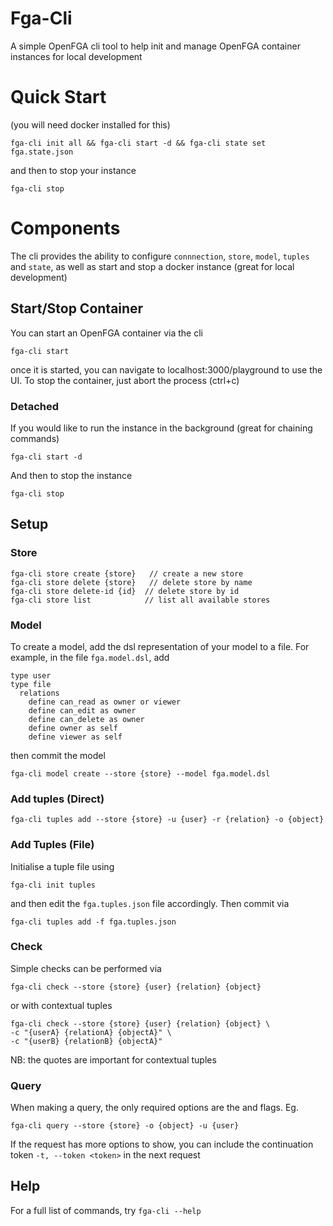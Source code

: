 # Fga-Cli
A simple OpenFGA cli tool to help init and manage OpenFGA container instances for local development

# Quick Start
(you will need docker installed for this)
```
fga-cli init all && fga-cli start -d && fga-cli state set fga.state.json
```
and then to stop your instance
```
fga-cli stop
```


# Components
The cli provides the ability to configure `connnection`, `store`, `model`, `tuples` and `state`, as well as start and stop a docker instance (great for local development)

## Start/Stop Container
You can start an OpenFGA container via the cli
```
fga-cli start
```

once it is started, you can navigate to localhost:3000/playground to use the UI. To stop the container, just abort the process (ctrl+c)

### Detached
If you would like to run the instance in the background (great for chaining commands)
```
fga-cli start -d
```
And then to stop the instance
```
fga-cli stop
```

## Setup

### Store
```
fga-cli store create {store}   // create a new store
fga-cli store delete {store}   // delete store by name
fga-cli store delete-id {id}  // delete store by id
fga-cli store list            // list all available stores
```

### Model
To create a model, add the dsl representation of your model to a file. For example, in the file `fga.model.dsl`, add
```
type user
type file
  relations
    define can_read as owner or viewer
    define can_edit as owner
    define can_delete as owner
    define owner as self
    define viewer as self
```

then commit the model

```
fga-cli model create --store {store} --model fga.model.dsl
```

### Add tuples (Direct)
```
fga-cli tuples add --store {store} -u {user} -r {relation} -o {object}
```

### Add Tuples (File)
Initialise a tuple file using
```
fga-cli init tuples
```
and then edit the `fga.tuples.json` file accordingly. Then commit via
```
fga-cli tuples add -f fga.tuples.json
```

### Check
Simple checks can be performed via
```
fga-cli check --store {store} {user} {relation} {object}
```
or with contextual tuples
```
fga-cli check --store {store} {user} {relation} {object} \
-c "{userA} {relationA} {objectA}" \
-c "{userB} {relationB} {objectA}"
```
NB: the quotes are important for contextual tuples


### Query
When making a query, the only required options are the <store> and <object> flags. Eg.
```
fga-cli query --store {store} -o {object} -u {user}
```

If the request has more options to show, you can include the continuation token `-t, --token <token>` in the next request


## Help
For a full list of commands, try
```fga-cli --help```